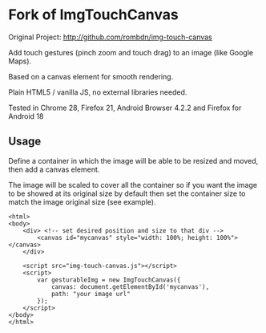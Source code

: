 Fork of ImgTouchCanvas
================
Original Project: 
http://github.com/rombdn/img-touch-canvas

Add touch gestures (pinch zoom and touch drag) to an image (like Google Maps).

Based on a canvas element for smooth rendering.

Plain HTML5 / vanilla JS, no external libraries needed.

Tested in Chrome 28, Firefox 21, Android Browser 4.2.2 and Firefox for Android 18


Usage
------------
Define a container in which the image will be able to be resized and moved, then add a canvas element.

The image will be scaled to cover all the container so if you want the image to be showed at its original size by default 
then set the container size to match the image original size (see example).

    <html>
    <body>
        <div> <!-- set desired position and size to that div -->
            <canvas id="mycanvas" style="width: 100%; height: 100%"></canvas>
        </div>

        <script src="img-touch-canvas.js"></script>
        <script>
            var gesturableImg = new ImgTouchCanvas({
                canvas: document.getElementById('mycanvas'),
                path: "your image url"
            });
        </script>
    </body>
    </html>
